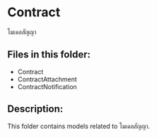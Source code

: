 # Contract

โมเดลสัญญา

## Files in this folder:

- Contract
- ContractAttachment
- ContractNotification

## Description:

This folder contains models related to โมเดลสัญญา.
